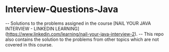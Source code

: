 # Interview-Questions-Java
-- Solutions to the problems assigned in the course [NAIL YOUR JAVA INTERVIEW - LINKEDIN LEARNING] (https://www.linkedin.com/learning/nail-your-java-interview-2). 
-- This repo also contains the solution to the problems from other topics which are not covered in this course. 
